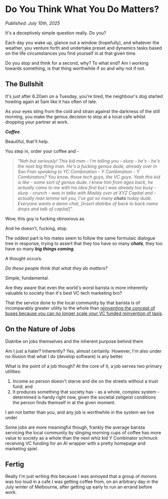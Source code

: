 # Do You Think What You Do Matters?

*Published: July 10th, 2025*

It's a deceptively simple question really. Do you?  

Each day you wake up, glance out a window (hopefully), and whatever the weather, you venture forth and undertake preset and dynamics tasks based on the life circumstances you find yourself in at that given time.

Do you stop and think for a second, why? To what end? Am I working towards something, is that thing worthwhile if so and why not if not.

## The Bullshit

It's just after 6.20am on a Tuesday, you're tired, the neighbour's dog started howling again at 5am like it has often of late. 

As your eyes sting from the cold and strain against the darkness of the still morning, you make the genius decision to stop at a local cafe whilst dropping your partner at work. 

***Coffee***. 

Beautiful, that'll help. 

You step in, order your coffee and - 

>*"Nah but seriously! This kid man - I'm telling you - slurp - he's - 
he's the next big thing man. He's a fucking genius dude, already over in San Fran speaking to YC Combination - 
Y Combination - 
Y Combinators? 
You know, those tech guys, the VC guys. Yeah this kid is like - 
some sort of genius dude. I knew him from ages back, he actually came to me with his idea first but I was already too busy - slurp - crunch - 
was in talks with Maddy over at XYZ Capital and - 
actually man lemme tell you, I've got so many ***chats*** today dude. 
Everyone wants a damn chat, [insert diatribe of back to back name drops and talk of capital]".*

Wow, this guy is fucking obnoxious as.

And he doesn't, fucking, stop. 

The oddest part is his mates seem to follow the same formulaic dialogue tree in response, trying to assert that they too have so many ***chats***, they too have so many ***big things coming***.

A thought occurs.

*Do these people think that what they do matters?*

Simple, fundamental.  

Are they aware that even the world's worst barista is more inherently valuable to society than it's best VC tech marketing bro? 

That the service done to the local community by that barista is of incomparably greater utility to the whole than [reinventing the concept of buses because you can no longer scale your VC funded reinvention of taxis](https://www.wired.com/story/uber-just-reinvented-the-bus-again/).

## On the Nature of Jobs

Diatribe on jobs themselves and the inherent purpose behind them

Am I just a hater? Inherently? Yes, almost certainly. However, I'm also under no illusion that what I do (develop software) is any better. 

What is the point of a job though? At the core of it, a job serves two primary utilities: 
1. Income so person doesn't starve and die on the streets without a trust fund; and
2. It produces something that society has - as a whole, complex system - determined is handy right now, given the societal zeitgeist conditions the person finds themself in at the given moment.


I am not better than you, and any job is worthwhile in the system we live under

Some jobs are more meaningful though, frankly the average barista servicing the local community by slinging morning cups of coffee has more value to society as a whole than the next whiz kid Y Combinator schmuck receiving VC funding for an AI wrapper with a pretty homepage and marketing spiel.

## Fertig 

Really I'm just writing this because I was annoyed that a group of morons was too loud in a cafe I was getting coffee from, on an arbitrary day in the July winter of Melbourne, after getting up early to run an errand before work.

